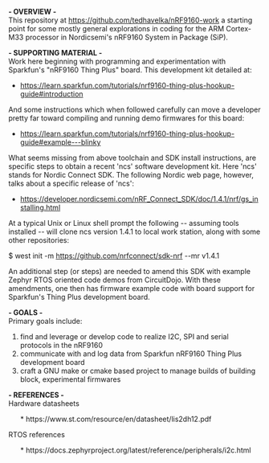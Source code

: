 **- OVERVIEW -**<br />
This repository at https://github.com/tedhavelka/nRF9160-work a starting point for some mostly general explorations in coding for the ARM Cortex-M33 processor in Nordicsemi's nRF9160 System in Package (SiP).

**- SUPPORTING MATERIAL -**<br />
Work here beginning with programming and experimentation with Sparkfun's "nRF9160 Thing Plus" board. This development kit detailed at:
*  https://learn.sparkfun.com/tutorials/nrf9160-thing-plus-hookup-guide#introduction

And some instructions which when followed carefully can move a developer pretty far toward compiling and running demo firmwares for this board:
*  https://learn.sparkfun.com/tutorials/nrf9160-thing-plus-hookup-guide#example---blinky

What seems missing from above toolchain and SDK install instructions, are specific steps to obtain a recent 'ncs' software development kit.  Here 'ncs' stands for Nordic Connect SDK.  The following Nordic web page, however, talks about a specific release of 'ncs':
*  https://developer.nordicsemi.com/nRF_Connect_SDK/doc/1.4.1/nrf/gs_installing.html

At a typical Unix or Linux shell prompt the following -- assuming tools installed -- will clone ncs version 1.4.1 to local work station, along with some other repositories:

$ west init -m https://github.com/nrfconnect/sdk-nrf --mr v1.4.1

An additional step (or steps) are needed to amend this SDK with example Zephyr RTOS oriented code demos from CircuitDojo.  With these amendments, one then has firmware example code with board support for Sparkfun's Thing Plus development board.

**- GOALS -**<br />
Primary goals include:
1.  find and leverage or develop code to realize I2C, SPI and serial protocols in the nRF9160
2.  communicate with and log data from Sparkfun nRF9160 Thing Plus development board
3.  craft a GNU make or cmake based project to manage builds of building block, experimental firmwares

**- REFERENCES -**<br />
Hardware datasheets
<ul><!-- wrong use of HTML 'ul' tag pair, must find markdown indenting syntax - TMH -->
*  https://www.st.com/resource/en/datasheet/lis2dh12.pdf
</ul>
RTOS references
<ul>
*  https://docs.zephyrproject.org/latest/reference/peripherals/i2c.html
</ul>
